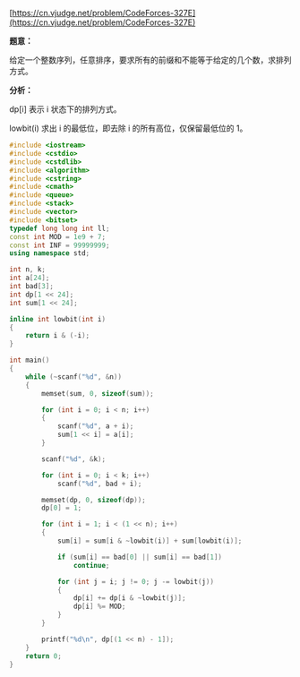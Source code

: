 [https://cn.vjudge.net/problem/CodeForces-327E](https://cn.vjudge.net/problem/CodeForces-327E)

**题意：**

给定一个整数序列，任意排序，要求所有的前缀和不能等于给定的几个数，求排列方式。

**分析：**

dp[i] 表示 i 状态下的排列方式。

lowbit(i) 求出 i 的最低位，即去除 i 的所有高位，仅保留最低位的 1。

```c++
#include <iostream>
#include <cstdio>
#include <cstdlib>
#include <algorithm>
#include <cstring>
#include <cmath>
#include <queue>
#include <stack>
#include <vector>
#include <bitset>
typedef long long int ll;
const int MOD = 1e9 + 7;
const int INF = 99999999;
using namespace std;

int n, k;
int a[24];
int bad[3];
int dp[1 << 24];
int sum[1 << 24];

inline int lowbit(int i)
{
	return i & (-i);
}

int main()
{
	while (~scanf("%d", &n))
	{
		memset(sum, 0, sizeof(sum));

		for (int i = 0; i < n; i++)
		{
			scanf("%d", a + i);
			sum[1 << i] = a[i];
		}

		scanf("%d", &k);

		for (int i = 0; i < k; i++)
			scanf("%d", bad + i);

		memset(dp, 0, sizeof(dp));
		dp[0] = 1;

		for (int i = 1; i < (1 << n); i++)
		{
			sum[i] = sum[i & ~lowbit(i)] + sum[lowbit(i)];

			if (sum[i] == bad[0] || sum[i] == bad[1])
				continue;

			for (int j = i; j != 0; j -= lowbit(j))
			{
				dp[i] += dp[i & ~lowbit(j)];
				dp[i] %= MOD;
			}
		}

		printf("%d\n", dp[(1 << n) - 1]);
	}
	return 0;
}
```
